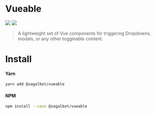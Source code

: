 # Vueable

![](https://img.shields.io/bundlephobia/min/@sagalbot/vueable.svg)
![](https://img.shields.io/bundlephobia/minzip/@sagalbot/vueable.svg)

> A lightweight set of Vue components for triggering 
  Dropdowns, modals, or any other toggleable content. 

# Install

#### Yarn

```bash
yarn add @sagalbot/vueable
```

#### NPM

```bash
npm install --save @sagalbot/vueable
```
